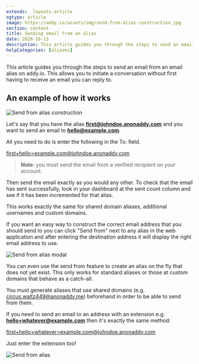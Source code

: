 ```yaml
---
extends: _layouts.article
ogtype: article
image: https://addy.io/assets/img/send-from-alias-construction.jpg
section: content
title: Sending email from an alias
date: 2020-10-13
description: This article guides you through the steps to send an email from an email alias on addy.io. This allows you to initiate a conversation without first having to receive an email you can reply to.
helpCategories: [aliases]
---
```


This article guides you through the steps to send an email from an email alias on addy.io. This allows you to initiate a conversation without first having to receive an email you can reply to.

## An example of how it works

<div class="flex justify-center mb-4">
  <img class="shadow" src="/assets/img/send-from-alias-construction.jpg" alt="Send from alias construction" title="Send from alias construction">
</div>

Let's say that you have the alias **first@johndoe.anonaddy.com** and you want to send an email to **hello@example.com**.

All you need to do is enter the following in the To: field.

<span class="break-words"><first+hello=example.com@johndoe.anonaddy.com></span>

> **Note**: you must send the email from a verified recipient on your account.

Then send the email exactly as you would any other. To check that the email has sent successfully, look in your dashboard at the sent count column and see if it has been incremented for that alias.

This works exactly the same for shared domain aliases, additional usernames and custom domains.

If you want an easy way to construct the correct email address that you should send to you can click "Send from" next to any alias in the web application and after entering the destination address it will display the right email address to use.

<div class="flex justify-center mb-4">
  <img class="shadow" src="/assets/img/send-from-alias-modal.png" alt="Send from alias modal" title="Send from alias modal">
</div>

You can even use the send from feature to create an alias on the fly that does not yet exist. This only works for standard aliases or those at custom domains that behave as a catch-all.

You must generate aliases that use shared domains (e.g. circus.waltz449@anonaddy.me) beforehand in order to be able to send from them.

If you need to send an email to an address with an extension e.g. **hello+whatever@example.com** then it's exactly the same method:

<span class="break-words"><first+hello+whatever=example.com@johndoe.anonaddy.com></span>

Just enter the extension too!

<div class="flex justify-center">
  <img class="shadow" src="/assets/img/send-from-alias.png" alt="Send from alias" title="Send from alias">
</div>